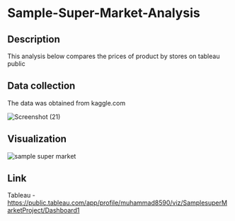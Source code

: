 # Sample-Super-Market-Analysis
## Description 
This analysis below compares the prices of product by stores on tableau public 

## Data collection
The data was obtained from kaggle.com

![Screenshot (21)](https://user-images.githubusercontent.com/112221807/187097162-8c6f47ef-4612-4d6a-b21b-31726b482e5d.png)

## Visualization
![sample super market](https://user-images.githubusercontent.com/112221807/187097009-9b66fe27-b50c-4833-a474-17ce7c5b8ad4.png)

## Link
Tableau - https://public.tableau.com/app/profile/muhammad8590/viz/SamplesuperMarketProject/Dashboard1
